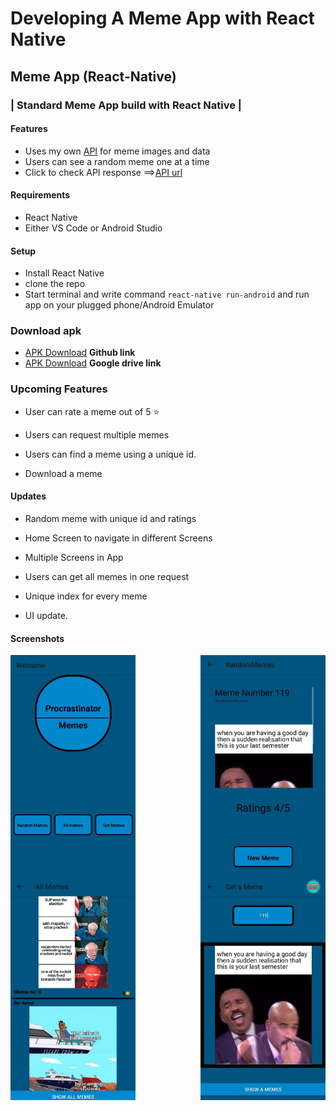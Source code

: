 # Developing A Meme App with React Native

## Meme App (React-Native)

### | Standard Meme App build with React Native |

#### Features

- Uses my own [API](https://github.com/amolchourasia27/Memes-Api) for meme images and data
- Users can see a random meme one at a time
- Click to check API response ==>[API url](https://custom-meme-api.herokuapp.com/posts)

#### Requirements

- React Native
- Either VS Code or Android Studio

#### Setup

- Install React Native
- clone the repo
- Start terminal and write command `react-native run-android` and run app on your plugged phone/Android Emulator

### Download apk
- [APK Download](https://github.com/amolchourasia27/Meme-App---reactNative/raw/main/apks/Meme-App.apk) **Github link**
- [APK Download](https://drive.google.com/file/d/1vrYdfYZx66b7ETbW3mqr5Um_XiY5305Y/view?usp=sharing) **Google drive link**

### Upcoming Features

- User can rate a meme out of 5 ⭐

- Users can request multiple memes

- Users can find a meme using a unique id.

- Download a meme

#### Updates

- Random meme with unique id and ratings  

- Home Screen to navigate in different Screens 

- Multiple Screens in App

- Users can get all memes in one request 

- Unique index for every meme

- UI update.

#### Screenshots

<img align="left" alt="screenshot" width="200" src='https://github.com/amolchourasia27/Meme-App---reactNative/blob/main/readmeImageAssets/ss1.jpg?raw=true'>
<img align="right" alt="screenshot" width="200" src='https://github.com/amolchourasia27/Meme-App---reactNative/blob/main/readmeImageAssets/ss2.jpg?raw=true'>

<img align="left" alt="screenshot" width="200" src='https://github.com/amolchourasia27/Meme-App---reactNative/blob/main/readmeImageAssets/ss3.jpg?raw=true'>
<img align="right" alt="screenshot" width="200" src='https://github.com/amolchourasia27/Meme-App---reactNative/blob/main/readmeImageAssets/ss4.jpg?raw=true'>
